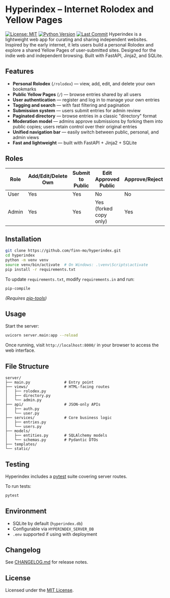 # Hyperindex – Internet Rolodex and Yellow Pages
[![License: MIT](https://img.shields.io/badge/License-MIT-blue.svg)](LICENSE)
[![Python Version](https://img.shields.io/badge/python-3.8+-blue.svg)](https://www.python.org/)
[![Last Commit](https://img.shields.io/github/last-commit/finn-mo/hyperindex?cacheSeconds=3600)](https://github.com/finn-mo/hyperindex/commits/main)
Hyperindex is a lightweight web app for curating and sharing independent websites. Inspired by the early internet, it lets users build a personal Rolodex and explore a shared Yellow Pages of user-submitted sites. Designed for the indie web and independent browsing. Built with FastAPI, Jinja2, and SQLite.

## Features
- **Personal Rolodex** (`/rolodex`) — view, add, edit, and delete your own bookmarks
- **Public Yellow Pages** (`/`) — browse entries shared by all users
- **User authentication** — register and log in to manage your own entries
- **Tagging and search** — with fast filtering and pagination
- **Submission system** — users submit entries for admin review
- **Paginated directory** — browse entries in a classic "directory" format
- **Moderation model** — admins approve submissions by forking them into public copies; users retain control over their original entries
- **Unified navigation bar** — easily switch between public, personal, and admin views
- **Fast and lightweight** — built with FastAPI + Jinja2 + SQLite

## Roles
| Role  | Add/Edit/Delete Own  | Submit to Public  | Edit Approved Public  | Approve/Reject |
|-------|----------------------|-------------------|-----------------------|----------------|
| User  | Yes                  | Yes               | No                    | No             |
| Admin | Yes                  | Yes               | Yes (forked copy only)| Yes            |


## Installation
```bash
git clone https://github.com/finn-mo/hyperindex.git
cd hyperindex
python -m venv venv
source venv/bin/activate  # On Windows: .\venv\Scripts\activate
pip install -r requirements.txt
```

To update `requirements.txt`, modify `requirements.in` and run:
```bash
pip-compile
```
*(Requires [pip-tools](https://github.com/jazzband/pip-tools))*

## Usage
Start the server:
```bash
uvicorn server.main:app --reload
```
Once running, visit `http://localhost:8000/` in your browser to access the web interface.

## File Structure
```
server/
├── main.py               # Entry point
├── views/                # HTML-facing routes
│   ├── rolodex.py
│   ├── directory.py
│   └── admin.py
├── api/                  # JSON-only APIs
│   ├── auth.py
│   └── user.py
├── services/             # Core business logic
│   ├── entries.py
│   └── users.py
├── models/
│   ├── entities.py       # SQLAlchemy models
│   └── schemas.py        # Pydantic DTOs
├── templates/
└── static/
```

## Testing
Hyperindex includes a [pytest](https://docs.pytest.org/) suite covering server routes.

To run tests:
```bash
pytest
```

## Environment
- SQLite by default (`hyperindex.db`)
- Configurable via `HYPERINDEX_SERVER_DB`
- `.env` supported if using with deployment

## Changelog
See [CHANGELOG.md](CHANGELOG.md) for release notes.

## License
Licensed under the [MIT License](LICENSE).